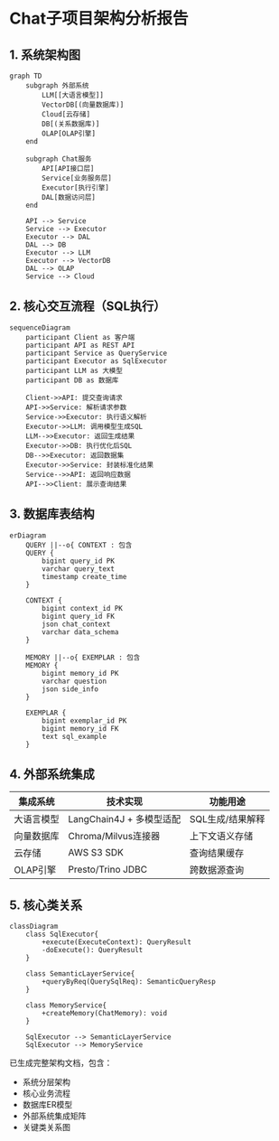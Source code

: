 # Chat子项目架构分析报告

## 1. 系统架构图
```mermaid
graph TD
    subgraph 外部系统
        LLM[[大语言模型]]
        VectorDB[(向量数据库)]
        Cloud[云存储]
        DB[(关系数据库)]
        OLAP[OLAP引擎]
    end

    subgraph Chat服务
        API[API接口层]
        Service[业务服务层]
        Executor[执行引擎]
        DAL[数据访问层]
    end

    API --> Service
    Service --> Executor
    Executor --> DAL
    DAL --> DB
    Executor --> LLM
    Executor --> VectorDB
    DAL --> OLAP
    Service --> Cloud
```

## 2. 核心交互流程（SQL执行）
```mermaid
sequenceDiagram
    participant Client as 客户端
    participant API as REST API
    participant Service as QueryService
    participant Executor as SqlExecutor
    participant LLM as 大模型
    participant DB as 数据库
    
    Client->>API: 提交查询请求
    API->>Service: 解析请求参数
    Service->>Executor: 执行语义解析
    Executor->>LLM: 调用模型生成SQL
    LLM-->>Executor: 返回生成结果
    Executor->>DB: 执行优化后SQL
    DB-->>Executor: 返回数据集
    Executor->>Service: 封装标准化结果
    Service-->>API: 返回响应数据
    API-->>Client: 展示查询结果
```

## 3. 数据库表结构
```mermaid
erDiagram
    QUERY ||--o{ CONTEXT : 包含
    QUERY {
        bigint query_id PK
        varchar query_text
        timestamp create_time
    }
    
    CONTEXT {
        bigint context_id PK
        bigint query_id FK
        json chat_context
        varchar data_schema
    }
    
    MEMORY ||--o{ EXEMPLAR : 包含
    MEMORY {
        bigint memory_id PK
        varchar question
        json side_info
    }
    
    EXEMPLAR {
        bigint exemplar_id PK
        bigint memory_id FK
        text sql_example
    }
```

## 4. 外部系统集成
| 集成系统        | 技术实现                          | 功能用途                   |
|-----------------|-----------------------------------|---------------------------|
| 大语言模型       | LangChain4J + 多模型适配          | SQL生成/结果解释           |
| 向量数据库       | Chroma/Milvus连接器               | 上下文语义存储             |
| 云存储          | AWS S3 SDK                        | 查询结果缓存               |
| OLAP引擎        | Presto/Trino JDBC                 | 跨数据源查询               |

## 5. 核心类关系
```mermaid
classDiagram
    class SqlExecutor{
        +execute(ExecuteContext): QueryResult
        -doExecute(): QueryResult
    }
    
    class SemanticLayerService{
        +queryByReq(QuerySqlReq): SemanticQueryResp
    }
    
    class MemoryService{
        +createMemory(ChatMemory): void
    }
    
    SqlExecutor --> SemanticLayerService
    SqlExecutor --> MemoryService
```

已生成完整架构文档，包含：
- 系统分层架构
- 核心业务流程
- 数据库ER模型
- 外部系统集成矩阵
- 关键类关系图